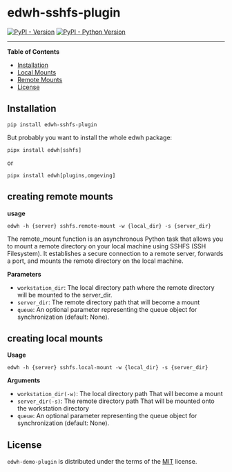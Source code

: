 # edwh-sshfs-plugin

[![PyPI - Version](https://img.shields.io/pypi/v/edwh-sshfs-plugin.svg)](https://pypi.org/project/edwh-sshfs-plugin)
[![PyPI - Python Version](https://img.shields.io/pypi/pyversions/edwh-sshfs-plugin.svg)](https://pypi.org/project/edwh-sshfs-plugin)

-----

**Table of Contents**

- [Installation](#installation)
- [Local Mounts](#creating-local-mounts)
- [Remote Mounts](#creating-remote-mounts)
- [License](#license)

## Installation

```console
pip install edwh-sshfs-plugin
```

But probably you want to install the whole edwh package:

```shell
pipx install edwh[sshfs]
```
or
```shell
pipx install edwh[plugins,omgeving]
```

## creating remote mounts
**usage**
```shell
edwh -h {server} sshfs.remote-mount -w {local_dir} -s {server_dir}
```
The remote_mount function is an asynchronous Python task that allows you to mount a remote directory 
on your local machine using SSHFS (SSH Filesystem). It establishes a secure connection to a remote server, 
forwards a port, and mounts the remote directory on the local machine.

**Parameters**
- `workstation_dir`: The local directory path where the remote directory will be mounted to the server_dir.
- `server_dir`: The remote directory path that will become a mount
- `queue`: An optional parameter representing the queue object for synchronization (default: None).

## creating local mounts
**Usage**
```shell
edwh -h {server} sshfs.local-mount -w {local_dir} -s {server_dir}
```

**Arguments**
- `workstation_dir(-w)`: The local directory path That will become a mount
- `server_dir(-s)`: The remote directory path That will be mounted onto the workstation directory
- `queue`: An optional parameter representing the queue object for synchronization (default: None).

## License

`edwh-demo-plugin` is distributed under the terms of the [MIT](https://spdx.org/licenses/MIT.html) license.
